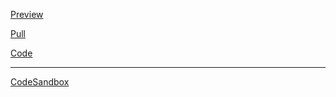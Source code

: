 [Preview](https://olegobiukh.github.io/react-sw/)

[Pull](https://github.com/olegobiukh/react-sw/pull/1)

[Code](https://github.com/olegobiukh/react-sw/tree/dev)

---
[CodeSandbox](https://codesandbox.io/s/j3j5p8117v)
